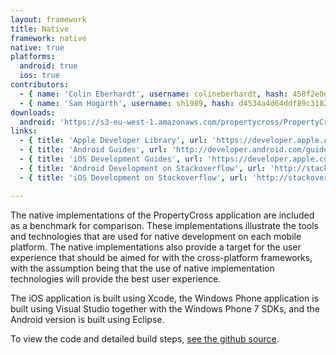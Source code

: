 ```yaml
---
layout: framework
title: Native
framework: native
native: true
platforms:
  android: true
  ios: true
contributors:
  - { name: 'Colin Eberhardt', username: colineberhardt, hash: 458f2e0d08d4114f8b323798cfea141d }
  - { name: 'Sam Hogarth', username: sh1989, hash: d4534a4d64ddf89c318221d9f0e766da }
downloads:
  android: 'https://s3-eu-west-1.amazonaws.com/propertycross/PropertyCross-native-4eb213e84f1cc5daa11c3192b9ec68c145a32e61.apk'
links:
  - { title: 'Apple Developer Library', url: 'https://developer.apple.com/library/', description: '- Find guides, reference, and sample code for developing with the latest tools and technologies for Apple platforms.' }
  - { title: 'Android Guides', url: 'http://developer.android.com/guide/index.html', description: '- Detailed guides and advice on how to develop apps for Android.' }
  - { title: 'iOS Development Guides', url: 'https://developer.apple.com/library/ios/navigation/#section=Resource%20Types&topic=Guides', description: '- Guides on a wide variety of iOS related programming topics.' }
  - { title: 'Android Development on Stackoverflow', url: 'http://stackoverflow.com/questions/tagged/android', description: '- Questions and answers related to Android development on Stackoverflow.' }
  - { title: 'iOS Development on Stackoverflow', url: 'http://stackoverflow.com/questions/tagged/ios', description: '- A variety of questions and answers related to iOS development on Stackoverflow.' }

---
```


The native implementations of the PropertyCross application are included as a benchmark for comparison. These implementations illustrate the tools and technologies that are used for native development on each mobile platform. The native implementations also provide a target for the user experience that should be aimed for with the cross-platform frameworks, with the assumption being that the use of native implementation technologies will provide the best user experience.

The iOS application is built using Xcode, the Windows Phone application is built using Visual Studio together with the Windows Phone 7 SDKs, and the Android version is built using Eclipse.


To view the code and detailed build steps, <a href='{{ site.githuburl }}/tree/master/native'>see the github source</a>.
